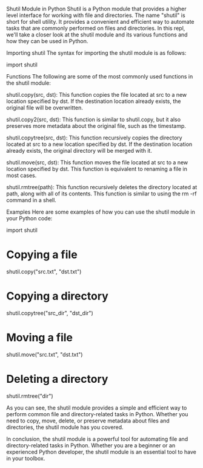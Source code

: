 Shutil Module in Python
Shutil is a Python module that provides a higher level interface for working with file and directories. The name "shutil" is short for shell utility. It provides a convenient and efficient way to automate tasks that are commonly performed on files and directories. In this repl, we'll take a closer look at the shutil module and its various functions and how they can be used in Python.

Importing shutil
The syntax for importing the shutil module is as follows:

import shutil

Functions
The following are some of the most commonly used functions in the shutil module:

shutil.copy(src, dst): This function copies the file located at src to a new location specified by dst. If the destination location already exists, the original file will be overwritten.

shutil.copy2(src, dst): This function is similar to shutil.copy, but it also preserves more metadata about the original file, such as the timestamp.

shutil.copytree(src, dst): This function recursively copies the directory located at src to a new location specified by dst. If the destination location already exists, the original directory will be merged with it.

shutil.move(src, dst): This function moves the file located at src to a new location specified by dst. This function is equivalent to renaming a file in most cases.

shutil.rmtree(path): This function recursively deletes the directory located at path, along with all of its contents. This function is similar to using the rm -rf command in a shell.

Examples
Here are some examples of how you can use the shutil module in your Python code:

import shutil
# Copying a file
shutil.copy("src.txt", "dst.txt")
# Copying a directory
shutil.copytree("src_dir", "dst_dir")
# Moving a file
shutil.move("src.txt", "dst.txt")
# Deleting a directory
shutil.rmtree("dir")

As you can see, the shutil module provides a simple and efficient way to perform common file and directory-related tasks in Python. Whether you need to copy, move, delete, or preserve metadata about files and directories, the shutil module has you covered.

In conclusion, the shutil module is a powerful tool for automating file and directory-related tasks in Python. Whether you are a beginner or an experienced Python developer, the shutil module is an essential tool to have in your toolbox.